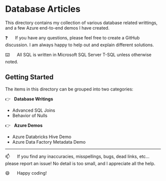 # Database Articles

This directory contains my collection of various database related writtings, and a few Azure end-to-end demos I have created.

:question:&nbsp;&nbsp;&nbsp;&nbsp;&nbsp;&nbsp;If you have any questions, please feel free to create a GitHub discussion.  I am always happy to help out and explain different solutions.

⌨️&nbsp;&nbsp;&nbsp;&nbsp;&nbsp;&nbsp;All SQL is written in Microsoft SQL Server T-SQL unless otherwise noted.

## Getting Started

The items in this directory can be grouped into two categories:

:point_right: &nbsp;&nbsp;**Database Writings**
*  Advanced SQL Joins
*  Behavior of Nulls

:point_right: &nbsp;&nbsp;**Azure Demos**
*  Azure Databricks Hive Demo
*  Azure Data Factory Metadata Demo
----------------

:mailbox:&nbsp;&nbsp;&nbsp;&nbsp;&nbsp;&nbsp;If you find any inaccuracies, misspellings, bugs, dead links, etc... please report an issue!  No detail is too small, and I appreciate all the help.

:smile:&nbsp;&nbsp;&nbsp;&nbsp;&nbsp;&nbsp;Happy coding!



